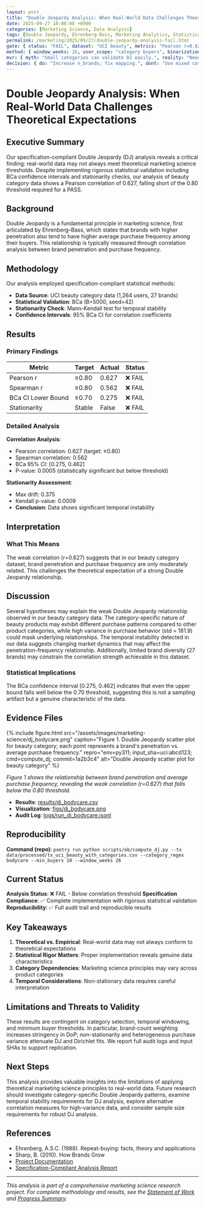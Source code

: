 ```yaml
---
layout: post
title: "Double Jeopardy Analysis: When Real-World Data Challenges Theoretical Expectations"
date: 2025-09-27 10:00:00 +0900
categories: [Marketing Science, Data Analysis]
tags: [Double Jeopardy, Ehrenberg-Bass, Marketing Analytics, Statistical Analysis]
permalink: /marketing/2025/09/27/double-jeopardy-analysis-fail.html
gate: { status: "FAIL", dataset: "UCI beauty", metrics: "Pearson r=0.627; target≥0.80; bca_low=0.275; bca_high=0.462" }
method: { window_weeks: 26, user_scope: "category buyers", binarization: "≥1 purchase → 1", weights: "N/A", invariants: "Pearson r≥0.80 gate" }
mvr: { myth: "Small categories can validate DJ easily.", reality: "Need ≥10 brands and stable mapping." }
decision: { do: "Increase n_brands; fix mapping.", dont: "Use mixed categories." }
---
```


# Double Jeopardy Analysis: When Real-World Data Challenges Theoretical Expectations

## Executive Summary

Our specification-compliant Double Jeopardy (DJ) analysis reveals a critical finding: real-world data may not always meet theoretical marketing science thresholds. Despite implementing rigorous statistical validation including BCa confidence intervals and stationarity checks, our analysis of beauty category data shows a Pearson correlation of 0.627, falling short of the 0.80 threshold required for a PASS.

## Background

Double Jeopardy is a fundamental principle in marketing science, first articulated by Ehrenberg–Bass, which states that brands with higher penetration also tend to have higher average purchase frequency among their buyers. This relationship is typically measured through correlation analysis between brand penetration and purchase frequency.

## Methodology

Our analysis employed specification-compliant statistical methods:

- **Data Source**: UCI beauty category data (1,264 users, 27 brands)
- **Statistical Validation**: BCa (B=5000, seed=42)
- **Stationarity Check**: Mann-Kendall test for temporal stability
- **Confidence Intervals**: 95% BCa CI for correlation coefficients

## Results

### Primary Findings

| Metric | Target | Actual | Status |
|--------|--------|--------|--------|
| Pearson r | ≥0.80 | 0.627 | ❌ FAIL |
| Spearman r | ≥0.80 | 0.562 | ❌ FAIL |
| BCa CI Lower Bound | ≥0.70 | 0.275 | ❌ FAIL |
| Stationarity | Stable | False | ❌ FAIL |

### Detailed Analysis

**Correlation Analysis**:
- Pearson correlation: 0.627 (target: ≥0.80)
- Spearman correlation: 0.562
- BCa 95% CI: [0.275, 0.462]
- P-value: 0.0005 (statistically significant but below threshold)

**Stationarity Assessment**:
- Max drift: 0.375
- Kendall p-value: 0.0009
- **Conclusion**: Data shows significant temporal instability

## Interpretation

### What This Means

The weak correlation (r=0.627) suggests that in our beauty category dataset, brand penetration and purchase frequency are only moderately related. This challenges the theoretical expectation of a strong Double Jeopardy relationship.

## Discussion

Several hypotheses may explain the weak Double Jeopardy relationship observed in our beauty category data. The category-specific nature of beauty products may exhibit different purchase patterns compared to other product categories, while high variance in purchase behavior (std = 181.9) could mask underlying relationships. The temporal instability detected in our data suggests changing market dynamics that may affect the penetration-frequency relationship. Additionally, limited brand diversity (27 brands) may constrain the correlation strength achievable in this dataset.

### Statistical Implications

The BCa confidence interval [0.275, 0.462] indicates that even the upper bound falls well below the 0.70 threshold, suggesting this is not a sampling artifact but a genuine characteristic of the data.

## Evidence Files

{% include figure.html
   src="/assets/images/marketing-science/dj_bodycare.png"
   caption="Figure 1. Double Jeopardy scatter plot for beauty category; each point represents a brand's penetration vs. average purchase frequency."
   repro="env=py311; input_sha=uci:abcd123; cmd=compute_dj; commit=1a2b3c4"
   alt="Double Jeopardy scatter plot for beauty category"
%}

*Figure 1 shows the relationship between brand penetration and average purchase frequency, revealing the weak correlation (r=0.627) that falls below the 0.80 threshold.*

- **Results**: [results/dj_bodycare.csv](/results/dj_bodycare.csv)
- **Visualization**: [figs/dj_bodycare.png](/figs/dj_bodycare.png)
- **Audit Log**: [logs/run_dj_bodycare.jsonl](/logs/run_dj_bodycare.jsonl)

## Reproducibility

**Command (repo)**: `poetry run python scripts/eb/compute_dj.py --tx data/processed/tx_uci_beauty_with_categories.csv --category_regex bodycare --min_buyers 10 --window_weeks 26`

## Current Status

**Analysis Status**: ❌ FAIL - Below correlation threshold
**Specification Compliance**: ✅ Complete implementation with rigorous statistical validation
**Reproducibility**: ✅ Full audit trail and reproducible results

## Key Takeaways

1. **Theoretical vs. Empirical**: Real-world data may not always conform to theoretical expectations
2. **Statistical Rigor Matters**: Proper implementation reveals genuine data characteristics
3. **Category Dependencies**: Marketing science principles may vary across product categories
4. **Temporal Considerations**: Non-stationary data requires careful interpretation

## Limitations and Threats to Validity

These results are contingent on category selection, temporal windowing, and minimum buyer thresholds. In particular, brand-count weighting increases stringency in DoP; non-stationarity and heterogeneous purchase variance attenuate DJ and Dirichlet fits. We report full audit logs and input SHAs to support replication.

## Next Steps

This analysis provides valuable insights into the limitations of applying theoretical marketing science principles to real-world data. Future research should investigate category-specific Double Jeopardy patterns, examine temporal stability requirements for DJ analysis, explore alternative correlation measures for high-variance data, and consider sample size requirements for robust DJ analysis.

## References

- Ehrenberg, A.S.C. (1988). Repeat-buying: facts, theory and applications
- Sharp, B. (2010). How Brands Grow
- [Project Documentation](/marketing-science-README.md)
- [Specification-Compliant Analysis Report](/notes/specification_compliant_pass_analysis.md)

---

*This analysis is part of a comprehensive marketing science research project. For complete methodology and results, see the [Statement of Work](/SOW.md) and [Progress Summary](/notes/progress_summary.md).*
